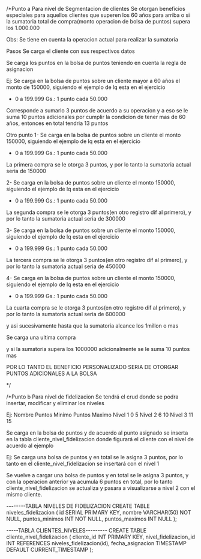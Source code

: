 /*Punto a
Para nivel de Segmentacion de clientes 
Se otorgan beneficios especiales para aquellos clientes que superen los 60 años para arriba
o si la sumatoria total de compra(monto operacion de bolsa de puntos) supera los 1.000.000

Obs: Se tiene en cuenta la operacion actual para realizar la sumatoria

Pasos
 Se carga el cliente con sus respectivos datos
 
 Se carga los puntos en la bolsa de puntos teniendo en cuenta la regla de asignacion
 
 Ej: Se carga en la bolsa de puntos sobre un cliente mayor a 60 años el monto de 150000,
 siguiendo el ejemplo de lq esta en el ejercicio
 - 0 a 199.999 Gs.: 1 punto cada 50.000
 
 Corresponde a sumarlo 3 puntos de acuerdo a su operacion y a eso se le suma 10 puntos adicionales por cumplir la
 condicion de tener mas de 60 años, entonces en total tendria 13 puntos
 
 Otro punto
 1-  Se carga en la bolsa de puntos sobre un cliente el monto 150000,
 siguiendo el ejemplo de lq esta en el ejercicio
 - 0 a 199.999 Gs.: 1 punto cada 50.000
 
  La primera compra se le otorga 3 puntos, y por lo tanto la sumatoria actual seria de 150000
  
 2-  Se carga en la bolsa de puntos sobre un cliente el monto 150000,
 siguiendo el ejemplo de lq esta en el ejercicio
 - 0 a 199.999 Gs.: 1 punto cada 50.000
 
 La segunda compra se le otorga 3 puntos(en otro registro dif al primero), y por lo tanto la sumatoria actual seria de 300000
 
 3-  Se carga en la bolsa de puntos sobre un cliente el monto 150000,
 siguiendo el ejemplo de lq esta en el ejercicio
 - 0 a 199.999 Gs.: 1 punto cada 50.000
 
 La tercera compra se le otorga 3 puntos(en otro registro dif al primero), y por lo tanto la sumatoria actual seria de 450000
 
 4-  Se carga en la bolsa de puntos sobre un cliente el monto 150000,
 siguiendo el ejemplo de lq esta en el ejercicio
 - 0 a 199.999 Gs.: 1 punto cada 50.000
 
 La cuarta compra se le otorga 3 puntos(en otro registro dif al primero), y por lo tanto la sumatoria actual seria de 600000
 
y asi sucesivamente hasta que la sumatoria alcance los 1millon o mas
 
 
 Se carga una ultima compra
 
 y si la sumatoria supera los 1000000 adicionalmente se le suma 10 puntos mas

 
POR LO TANTO EL BENEFICIO PERSONALIZADO SERIA DE OTORGAR PUNTOS ADICIONALES A LA BOLSA

*/



/*Punto b
Para nivel de fidelizacion 
Se tendrá el crud donde se podra insertar, modificar y eliminar los niveles

Ej: 
      Nombre  	Puntos Minimo   Puntos Maximo 
	  Nivel 1          0             5
	  Nivel 2          6             10
	  Nivel 3          11            15
	  
	  
Se carga en la bolsa de puntos y de acuerdo al punto asignado se inserta en la tabla cliente_nivel_fidelizacion
donde figurará el cliente con el nivel de acuerdo al ejemplo

Ej: Se carga una bolsa de puntos y en total se le asigna 3 puntos, por lo tanto en el cliente_nivel_fidelizacion
se insertará con el nivel 1

Se vuelve a cargar una bolsa de puntos y en total se le asigna 3 puntos, y con la operacion anterior
ya acumula 6 puntos en total, por lo tanto cliente_nivel_fidelizacion se actualiza y pasara a visualizarse
a nivel 2 con el mismo cliente.

--------TABLA NIVELES DE FIDELIZACION
CREATE TABLE niveles_fidelizacion (
    id SERIAL PRIMARY KEY,
    nombre VARCHAR(50) NOT NULL,
    puntos_minimos INT NOT NULL,
    puntos_maximos INT NULL 
);

-----TABLA CLIENTES_NIVELES---------
CREATE TABLE cliente_nivel_fidelizacion (
    cliente_id INT PRIMARY KEY,
    nivel_fidelizacion_id INT REFERENCES niveles_fidelizacion(id),
    fecha_asignacion TIMESTAMP DEFAULT CURRENT_TIMESTAMP
);

